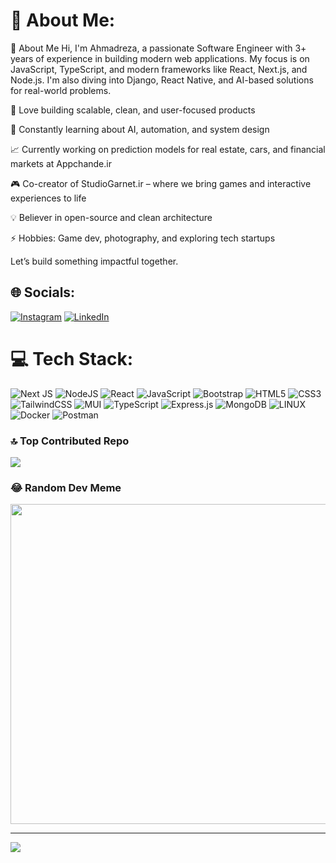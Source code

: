 # 💫 About Me:
👋 About Me
Hi, I'm Ahmadreza, a passionate Software Engineer with 3+ years of experience in building modern web applications.
My focus is on JavaScript, TypeScript, and modern frameworks like React, Next.js, and Node.js.
I'm also diving into Django, React Native, and AI-based solutions for real-world problems.

🧠 Love building scalable, clean, and user-focused products

🚀 Constantly learning about AI, automation, and system design

📈 Currently working on prediction models for real estate, cars, and financial markets at Appchande.ir 

🎮 Co-creator of StudioGarnet.ir – where we bring games and interactive experiences to life

💡 Believer in open-source and clean architecture

⚡ Hobbies: Game dev, photography, and exploring tech startups

Let’s build something impactful together.


## 🌐 Socials:
[![Instagram](https://img.shields.io/badge/Instagram-%23E4405F.svg?logo=Instagram&logoColor=white)](https://instagram.com/nouripv7) [![LinkedIn](https://img.shields.io/badge/LinkedIn-%230077B5.svg?logo=linkedin&logoColor=white)](https://linkedin.com/in/ahmadreza-nouri-6b4607236) 

# 💻 Tech Stack:
![Next JS](https://img.shields.io/badge/Next-black?style=for-the-badge&logo=next.js&logoColor=white) ![NodeJS](https://img.shields.io/badge/node.js-6DA55F?style=for-the-badge&logo=node.js&logoColor=white) ![React](https://img.shields.io/badge/react-%2320232a.svg?style=for-the-badge&logo=react&logoColor=%2361DAFB) ![JavaScript](https://img.shields.io/badge/javascript-%23323330.svg?style=for-the-badge&logo=javascript&logoColor=%23F7DF1E) ![Bootstrap](https://img.shields.io/badge/bootstrap-%23563D7C.svg?style=for-the-badge&logo=bootstrap&logoColor=white) ![HTML5](https://img.shields.io/badge/html5-%23E34F26.svg?style=for-the-badge&logo=html5&logoColor=white) ![CSS3](https://img.shields.io/badge/css3-%231572B6.svg?style=for-the-badge&logo=css3&logoColor=white) ![TailwindCSS](https://img.shields.io/badge/tailwindcss-%2338B2AC.svg?style=for-the-badge&logo=tailwind-css&logoColor=white) ![MUI](https://img.shields.io/badge/MUI-%230081CB.svg?style=for-the-badge&logo=material-ui&logoColor=white) ![TypeScript](https://img.shields.io/badge/typescript-%23007ACC.svg?style=for-the-badge&logo=typescript&logoColor=white) ![Express.js](https://img.shields.io/badge/express.js-%23404d59.svg?style=for-the-badge&logo=express&logoColor=%2361DAFB) ![MongoDB](https://img.shields.io/badge/MongoDB-%234ea94b.svg?style=for-the-badge&logo=mongodb&logoColor=white) ![LINUX](https://img.shields.io/badge/Linux-FCC624?style=for-the-badge&logo=linux&logoColor=black) ![Docker](https://img.shields.io/badge/docker-%230db7ed.svg?style=for-the-badge&logo=docker&logoColor=white) ![Postman](https://img.shields.io/badge/Postman-FF6C37?style=for-the-badge&logo=postman&logoColor=white)


### 🔝 Top Contributed Repo
![](https://github-contributor-stats.vercel.app/api?username=ahmadrezanouri1&limit=5&theme=radical&combine_all_yearly_contributions=true)

### 😂 Random Dev Meme
<img src="https://rm.up.railway.app/" width="512px"/>

---
[![](https://visitcount.itsvg.in/api?id=ahmadrezanouri1&icon=2&color=9)](https://visitcount.itsvg.in)

<!-- Proudly created with GPRM ( https://gprm.itsvg.in ) -->
